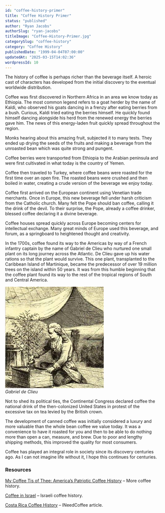 ```yaml
---
id: "coffee-history-primer"
title: "Coffee History Primer"
status: "published"
author: "Ryan Jacobs"
authorSlug: "ryan-jacobs"
titleImage: "Coffee-History-Primer.jpg"
categorySlug: "coffee-history"
category: "Coffee History"
publishedDate: "1999-04-04T07:00:00"
updatedAt: "2025-03-15T14:02:36"
wordpressId: 10
---
```


The history of coffee is perhaps richer than the beverage itself. A heroic cast of characters has developed from the initial discovery to the eventual worldwide distribution.

Coffee was first discovered in Northern Africa in an area we know today as Ethiopia. The most common legend refers to a goat herder by the name of Kaldi, who observed his goats dancing in a frenzy after eating berries from a bush. Curious, Kaldi tried eating the berries himself. He quickly found himself dancing alongside his herd from the renewed energy the berries gave him. The news of this energy-laden fruit quickly spread throughout the region.

Monks hearing about this amazing fruit, subjected it to many tests. They ended up drying the seeds of the fruits and making a beverage from the unroasted bean which was quite strong and pungent.

Coffee berries were transported from Ethiopia to the Arabian peninsula and were first cultivated in what today is the country of Yemen.

Coffee then traveled to Turkey, where coffee beans were roasted for the first time over an open fire. The roasted beans were crushed and then boiled in water, creating a crude version of the beverage we enjoy today.

Coffee first arrived on the European continent using Venetian trade merchants. Once in Europe, this new beverage fell under harsh criticism from the Catholic church. Many felt the Pope should ban coffee, calling it the drink of the devil. To their surprise, the Pope, already a coffee drinker, blessed coffee declaring it a divine beverage.

Coffee houses spread quickly across Europe becoming centers for intellectual exchange. Many great minds of Europe used this beverage, and forum, as a springboard to heightened thought and creativity.

In the 1700s, coffee found its way to the Americas by way of a French infantry captain by the name of Gabriel de Clieu who nurtured one small plant on its long journey across the Atlantic. De Clieu gave up his water rations so that the plant would survive. This one plant, transplanted to the Caribbean Island of Martinique, became the predecessor of over 19 million trees on the island within 50 years. It was from this humble beginning that the coffee plant found its way to the rest of the tropical regions of South and Central America.

![Gabriel de Clieu](gabriel-de-clieu-coffee.jpg)  
*Gabriel de Clieu*

Not to shed its political ties, the Continental Congress declared coffee the national drink of the then-colonized United States in protest of the excessive tax on tea levied by the British crown.

The development of canned coffee was initially considered a luxury and more valuable than the whole bean coffee we value today. It was a convenience to have it roasted for you and then to be able to do nothing more than open a can, measure, and brew. Due to poor and lengthy shipping methods, this improved the quality for most consumers.

Coffee has played an integral role in society since its discovery centuries ago. As I can not imagine life without it, I hope this continues for centuries.

### Resources

[My Coffee Tis of Thee: America’s Patriotic Coffee History](http://ineedcoffee.com/my-coffee-tis-of-thee/) – More coffee history.

[Coffee in Israel](http://ineedcoffee.com/coffee-in-israel/) – Israeli coffee history.

[Costa Rica Coffee History](http://ineedcoffee.com/costa-rica-coffee-history/) – INeedCoffee article.